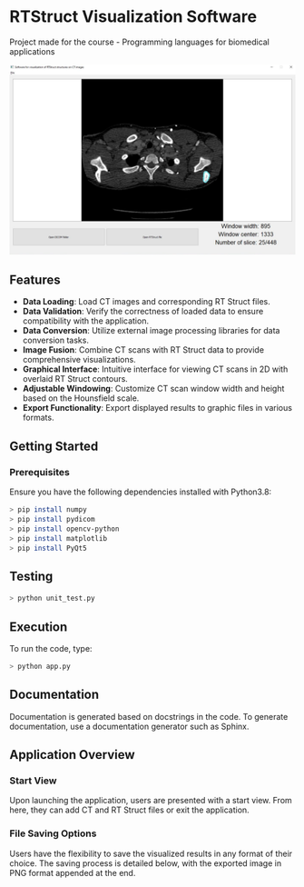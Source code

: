 # RTStruct Visualization Software

Project made for the course - Programming languages for biomedical applications

![image](app.png)

## Features

- **Data Loading**: Load CT images and corresponding RT Struct files.
- **Data Validation**: Verify the correctness of loaded data to ensure compatibility with the application.
- **Data Conversion**: Utilize external image processing libraries for data conversion tasks.
- **Image Fusion**: Combine CT scans with RT Struct data to provide comprehensive visualizations.
- **Graphical Interface**: Intuitive interface for viewing CT scans in 2D with overlaid RT Struct contours.
- **Adjustable Windowing**: Customize CT scan window width and height based on the Hounsfield scale.
- **Export Functionality**: Export displayed results to graphic files in various formats.

## Getting Started

### Prerequisites

Ensure you have the following dependencies installed with Python3.8:

```sh
> pip install numpy
> pip install pydicom
> pip install opencv-python
> pip install matplotlib
> pip install PyQt5
```

## Testing

```sh
> python unit_test.py
```

## Execution
To run the code, type:

```sh
> python app.py
```

## Documentation

Documentation is generated based on docstrings in the code. To generate documentation, use a documentation generator such as Sphinx.


## Application Overview

### Start View

Upon launching the application, users are presented with a start view. From here, they can add CT and RT Struct files or exit the application.

### File Saving Options

Users have the flexibility to save the visualized results in any format of their choice. The saving process is detailed below, with the exported image in PNG format appended at the end.
